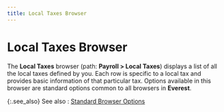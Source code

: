 ```yaml
---
title: Local Taxes Browser
---
```


# Local Taxes Browser


The **Local Taxes** browser (path:  **Payroll &gt; Local Taxes**) displays  a list of all the local taxes defined by you. Each row is specific to  a local tax and provides basic information of that particular tax. Options  available in this browser are standard options common to all browsers  in **Everest**.


{:.see_also}
See also
: [Standard  Browser Options]({{site.wwe_chm}}/everest-client/ui/browsers/standard_browser_options.html)

